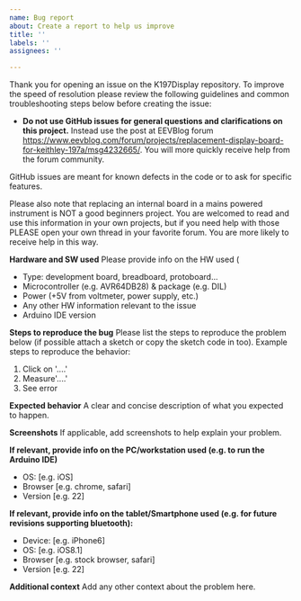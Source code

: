 ```yaml
---
name: Bug report
about: Create a report to help us improve
title: ''
labels: ''
assignees: ''

---
```


Thank you for opening an issue on the K197Display repository.  To
improve the speed of resolution please review the following guidelines and
common troubleshooting steps below before creating the issue:

- **Do not use GitHub issues for general questions and clarifications on this project.**  Instead use
  the post at EEVBlog forum https://www.eevblog.com/forum/projects/replacement-display-board-for-keithley-197a/msg4232665/.  You will more quickly receive help from the forum community. 

GitHub issues are meant for known defects in the code or to ask for specific features.

Please also note that replacing an internal board in a mains powered instrument is NOT a good beginners project. You are welcomed to read and use this information in your own projects, but if you need help with those PLEASE open your own thread in your favorite forum. You are more likely to receive help in this way.

**Hardware and SW used**
Please provide info on the HW used (
- Type: development board, breadboard, protoboard...
- Microcontroller (e.g. AVR64DB28) & package (e.g. DIL)
- Power (+5V from voltmeter, power supply, etc.)
- Any other HW information relevant to the issue
- Arduino IDE version 

**Steps to reproduce the bug**
Please list the steps to reproduce the problem below (if possible attach a sketch or
  copy the sketch code in too). Example steps to reproduce the behavior:
1. Click on '....'
2. Measure'....'
3. See error

**Expected behavior**
A clear and concise description of what you expected to happen.

**Screenshots**
If applicable, add screenshots to help explain your problem.

**If relevant, provide info on the PC/workstation used (e.g. to run the Arduino IDE)**
 - OS: [e.g. iOS]
 - Browser [e.g. chrome, safari]
 - Version [e.g. 22]

**If relevant, provide info on the tablet/Smartphone used (e.g. for future revisions supporting bluetooth):**
 - Device: [e.g. iPhone6]
 - OS: [e.g. iOS8.1]
 - Browser [e.g. stock browser, safari]
 - Version [e.g. 22]

**Additional context**
Add any other context about the problem here.
